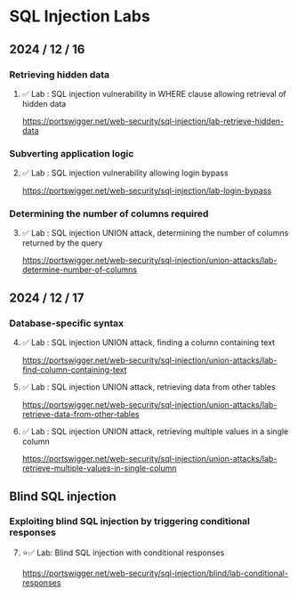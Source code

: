 # SQL Injection Labs

## 2024 / 12 / 16

### Retrieving hidden data

1. ✅ Lab : SQL injection vulnerability in WHERE clause allowing retrieval of hidden data

   https://portswigger.net/web-security/sql-injection/lab-retrieve-hidden-data

### Subverting application logic

2. ✅ Lab : SQL injection vulnerability allowing login bypass

   https://portswigger.net/web-security/sql-injection/lab-login-bypass

### Determining the number of columns required

3. ✅ Lab : SQL injection UNION attack, determining the number of columns returned by the query

   https://portswigger.net/web-security/sql-injection/union-attacks/lab-determine-number-of-columns



## 2024 / 12 / 17

### Database-specific syntax

4. ✅ Lab : SQL injection UNION attack, finding a column containing text

   https://portswigger.net/web-security/sql-injection/union-attacks/lab-find-column-containing-text

5. ✅ Lab : SQL injection UNION attack, retrieving data from other tables

   https://portswigger.net/web-security/sql-injection/union-attacks/lab-retrieve-data-from-other-tables

6. ✅ Lab : SQL injection UNION attack, retrieving multiple values in a single column

   https://portswigger.net/web-security/sql-injection/union-attacks/lab-retrieve-multiple-values-in-single-column



## Blind SQL injection

### Exploiting blind SQL injection by triggering conditional responses

7. ⭐️✅ Lab: Blind SQL injection with conditional responses

   https://portswigger.net/web-security/sql-injection/blind/lab-conditional-responses